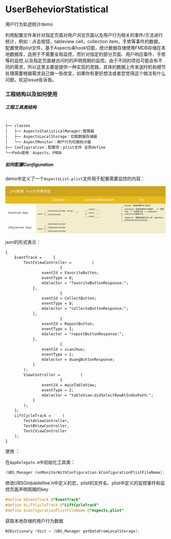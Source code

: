 # UserBeheviorStatistical
用户行为轨迹统计demo

利用配置文件来针对指定页面对用户浏览页面以及用户行为相关的事件/方法进行统计，例如：点击按钮，tableview cell，collection item，手势等事件的数据。配置使用plist文件，基于Aspects来hook切面，统计数据存储使用FMDB存储在本地数据库，适用于不需要全局监控，而针对指定的部分页面、用户响应事件，手势等的监控,以及指定页面被访问时的声明周期的监控。由于不同的项目可能会有不同的需求，所以这里主要是提供一种实现的思路，具体的数据上传发送时机和细节处理需要根据需求自己做一些改变，如果你有更好想法或者您觉得这个做法有什么问题，欢迎issue告诉我。

### 工程结构以及如何使用

##### 工程工具类结构

```
.
├── classes
│   ├── AspectsStatisticalManager:管理器
│   ├── AspectsLocalStorage：切面数据存储器
│   └── AspectMonitor：用户行为切面统计器
├── Configuration：配置项：plist文件 全局define
└──Pods使用：Aspects、FMDB
```



##### 如何配置Configuration

demo中定义了一个`AspectsList.plist`文件用于配置需要监控的内容：

![image-20190109140653506](./image-20190109140653506.png)

json的形式表示：

```
{
    EventTrack =     {
        TestCViewController =         (
                        {
                eventId = FavoriteButton;
                eventType = 0;
                mSelector = "favoriteButtonResponse:";
            },
                        {
                eventId = CollectButton;
                eventType = 0;
                mSelector = "collecteButtonResponse:";
            },
                        {
                eventId = RepostButton;
                eventType = 1;
                mSelector = "repostButtonResponse:";
            },
                        {
                eventId = xianzhuo;
                eventType = 1;
                mSelector = duangButtonResponse;
            }
        );
        ViewController =         (
                        {
                eventId = mainTableView;
                eventType = 2;
                mSelector = "tableView:didSelectRowAtIndexPath:";
            }
        );
    };
    LiftCycleTrack =     (
        TestAViewController,
        TestBViewController,
        TestCViewController
    );
}
```

使用 ：

在`AppDelegate.m`中初始化工具类：


```objective-c
[UBS_Manager runMonitorWithConfiguration:kConfigurationPlistFileName];
```


修改UBSGlobaldefine.h中定义的宏，plist的文件名、plist中定义的监控事件和监控页面声明周期的key
```objective-c
#define kEventTrack @"EventTrack"
#define kLiftCycleTrack @"LiftCycleTrack"
#define kConfigurationPlistFileName @"Aspects.plist"
```

获取本地存储的用户行为数据

```objective-c
NSDictionary *dict = [UBS_Manager getDataFromLocalStorage];
```





